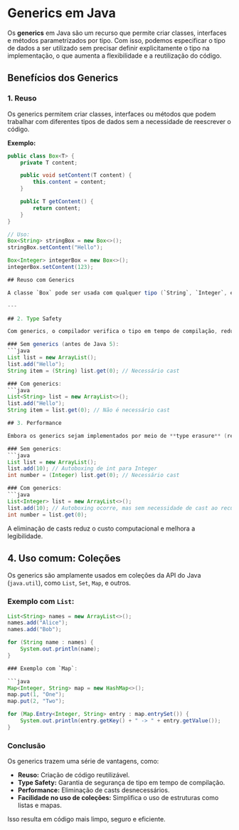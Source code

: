 # Generics em Java

Os **generics** em Java são um recurso que permite criar classes, interfaces e métodos parametrizados por tipo. Com isso, podemos especificar o tipo de dados a ser utilizado sem precisar definir explicitamente o tipo na implementação, o que aumenta a flexibilidade e a reutilização do código.

## Benefícios dos Generics

### 1. Reuso

Os generics permitem criar classes, interfaces ou métodos que podem trabalhar com diferentes tipos de dados sem a necessidade de reescrever o código.

**Exemplo:**

````java
public class Box<T> {
    private T content;

    public void setContent(T content) {
        this.content = content;
    }

    public T getContent() {
        return content;
    }
}

// Uso:
Box<String> stringBox = new Box<>();
stringBox.setContent("Hello");

Box<Integer> integerBox = new Box<>();
integerBox.setContent(123);

## Reuso com Generics

A classe `Box` pode ser usada com qualquer tipo (`String`, `Integer`, etc.), eliminando a necessidade de criar várias versões específicas.

---

## 2. Type Safety

Com generics, o compilador verifica o tipo em tempo de compilação, reduzindo erros de tipo em tempo de execução. Isso melhora a segurança do código.

### Sem generics (antes de Java 5):
```java
List list = new ArrayList();
list.add("Hello");
String item = (String) list.get(0); // Necessário cast

### Com generics:
```java
List<String> list = new ArrayList<>();
list.add("Hello");
String item = list.get(0); // Não é necessário cast

## 3. Performance

Embora os generics sejam implementados por meio de **type erasure** (remoção do tipo parametrizado em tempo de compilação), eles eliminam a necessidade de conversões explícitas de tipo (casting), o que pode melhorar a performance em certos cenários.

### Sem generics:
```java
List list = new ArrayList();
list.add(10); // Autoboxing de int para Integer
int number = (Integer) list.get(0); // Necessário cast

### Com generics:
```java
List<Integer> list = new ArrayList<>();
list.add(10); // Autoboxing ocorre, mas sem necessidade de cast ao recuperar
int number = list.get(0);
````

A eliminação de casts reduz o custo computacional e melhora a legibilidade.

## 4. Uso comum: Coleções

Os generics são amplamente usados em coleções da API do Java (`java.util`), como `List`, `Set`, `Map`, e outros.

### Exemplo com `List`:

````java
List<String> names = new ArrayList<>();
names.add("Alice");
names.add("Bob");

for (String name : names) {
    System.out.println(name);
}

### Exemplo com `Map`:

```java
Map<Integer, String> map = new HashMap<>();
map.put(1, "One");
map.put(2, "Two");

for (Map.Entry<Integer, String> entry : map.entrySet()) {
    System.out.println(entry.getKey() + " -> " + entry.getValue());
}
````

### Conclusão

Os generics trazem uma série de vantagens, como:

- **Reuso:** Criação de código reutilizável.
- **Type Safety:** Garantia de segurança de tipo em tempo de compilação.
- **Performance:** Eliminação de casts desnecessários.
- **Facilidade no uso de coleções:** Simplifica o uso de estruturas como listas e mapas.

Isso resulta em código mais limpo, seguro e eficiente.

